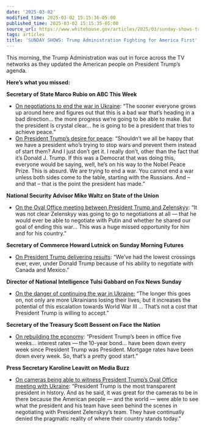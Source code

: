 ```yaml
---
date: '2025-03-02'
modified_time: 2025-03-02 15:15:36-05:00
published_time: 2025-03-02 15:15:35-05:00
source_url: https://www.whitehouse.gov/articles/2025/03/sunday-shows-trump-administration-fighting-for-america-first/
tags: articles
title: 'SUNDAY SHOWS: Trump Administration Fighting for America First'
---
```

 
This morning, the Trump Administration was out in force across the TV
networks as they updated the American people on President Trump’s
agenda.

**Here’s what you missed:**

**Secretary of State Marco Rubio on ABC This Week**

-   [On negotiations to end the war in
    Ukraine](https://x.com/RapidResponse47/status/1896223336755236941):
    “The sooner everyone grows up around here and figures out that this
    is a bad war that’s heading in a bad direction… the more progress
    we’re going to be able to make. But the president is crystal clear…
    he is going to be a president that tries to achieve peace.”
-   [On President Trump’s desire for
    peace](https://abcnews.go.com/Politics/week-transcript-3-2-25-secretary-state-marco/story?id=119332903):
    “Shouldn’t we all be happy that we have a president who’s trying to
    stop wars and prevent them instead of start them? And I just don’t
    get it. I really don’t, other than the fact that it’s Donald J.
    Trump. If this was a Democrat that was doing this, everyone would be
    saying, well, he’s on his way to the Nobel Peace Prize. This is
    absurd. We are trying to end a war. You cannot end a war unless both
    sides come to the table, starting with the Russians. And – and that
    – that is the point the president has made.”

**National Security Advisor Mike Waltz on State of the Union**

-   [On the Oval Office meeting between President Trump and
    Zelenskyy](https://x.com/RapidResponse47/status/1896212022641254592):
    “It was not clear Zelenskyy was going to go to negotiations at all —
    that he would ever be able to negotiate with Putin and whether he
    shared our goal of ending this war… This was a huge missed
    opportunity for him and for his country.”

**Secretary of Commerce Howard Lutnick on Sunday Morning Futures**

-   [On President Trump delivering
    results](https://x.com/RapidResponse47/status/1896219981106565150):
    “We’ve had the lowest crossings ever, ever, under Donald Trump
    because of his ability to negotiate with Canada and Mexico.”

**Director of National Intelligence Tulsi Gabbard on Fox News Sunday**

-   [On the danger of continuing the war in
    Ukraine:](https://x.com/RapidResponse47/status/1896214224462020693)
    “The longer this goes on, not only are more Ukrainians losing their
    lives, but it increases the potential of this escalation towards
    World War III … That’s not a cost that President Trump is willing to
    accept.”

**Secretary of the Treasury Scott Bessent on Face the Nation**

-   [On rebuilding the
    economy](https://x.com/RapidResponse47/status/1896228245659361353):
    “President Trump’s been in office five weeks… interest rates — the
    10-year bond… have been down every week since President Trump was
    President. Mortgage rates have been down every week. So, that’s a
    pretty good start.”

**Press Secretary Karoline Leavitt on Media Buzz**

-   [On cameras being able to witness President Trump’s Oval Office
    meeting with
    Ukraine](https://x.com/RapidResponse47/status/1896267282105372721):
    “President Trump is the most transparent president in history. And
    as he said, it was great for the cameras to be in there because the
    American people — and the world — were able to see what the
    president and his team have seen behind the scenes in negotiating
    with President Zelenskyy’s team. They have continually denied the
    pragmatic reality of where their country stands today.”
